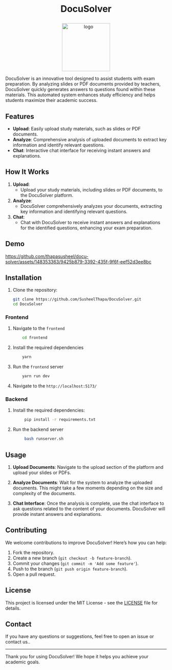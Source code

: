 # <p align="center"> DocuSolver </p>

<p align="center"><img src="https://github.com/thapasusheel/docu-solver/assets/148353363/c4042333-c34f-4cd4-af1a-350790abe01d" alt="logo" width=150/></p>

DocuSolver is an innovative tool designed to assist students with exam preparation. By analyzing slides or PDF documents provided by teachers, DocuSolver quickly generates answers to questions found within these materials. This automated system enhances study efficiency and helps students maximize their academic success.

## Features

- **Upload**: Easily upload study materials, such as slides or PDF documents.
- **Analyze**: Comprehensive analysis of uploaded documents to extract key information and identify relevant questions.
- **Chat**: Interactive chat interface for receiving instant answers and explanations.

## How It Works

1. **Upload**:
   - Upload your study materials, including slides or PDF documents, to the DocuSolver platform.
2. **Analyze**:
   - DocuSolver comprehensively analyzes your documents, extracting key information and identifying relevant questions.
3. **Chat**:
   - Chat with DocuSolver to receive instant answers and explanations for the identified questions, enhancing your exam preparation.

## Demo

https://github.com/thapasusheel/docu-solver/assets/148353363/9425b879-3392-435f-9f6f-eef52d3ee8bc

## Installation

1. Clone the repository:
   ```bash
   git clone https://github.com/SusheelThapa/DocuSolver.git
   cd DocuSolver
   ```

### Frontend

1. Navigate to the `frontend`

   ```bash
       cd frontend
   ```

2. Install the required dependencies

   ```bash
       yarn
   ```

3. Run the `frontend` server

   ```bash
       yarn run dev
   ```

4. Navigate to the `http://localhost:5173/`

### Backend

1. Install the required dependencies:

   ```bash
        pip install -r requirements.txt
   ```

2. Run the backend server

   ```bash
        bash runserver.sh
   ```

## Usage

1. **Upload Documents**: Navigate to the upload section of the platform and upload your slides or PDFs.

2. **Analyze Documents**: Wait for the system to analyze the uploaded documents. This might take a few moments depending on the size and complexity of the documents.

3. **Chat Interface**: Once the analysis is complete, use the chat interface to ask questions related to the content of your documents. DocuSolver will provide instant answers and explanations.

## Contributing

We welcome contributions to improve DocuSolver! Here’s how you can help:

1. Fork the repository.
2. Create a new branch (`git checkout -b feature-branch`).
3. Commit your changes (`git commit -m 'Add some feature'`).
4. Push to the branch (`git push origin feature-branch`).
5. Open a pull request.

## License

This project is licensed under the MIT License - see the [LICENSE](LICENSE) file for details.

## Contact

If you have any questions or suggestions, feel free to open an issue or contact us..

---

Thank you for using DocuSolver! We hope it helps you achieve your academic goals.
